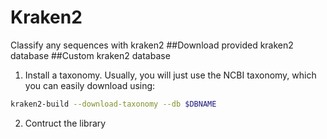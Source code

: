 # Kraken2
Classify any sequences with kraken2
##Download provided kraken2 database
##Custom kraken2 database
1. Install a taxonomy. Usually, you will just use the NCBI taxonomy, which you can easily download using:
```bash
kraken2-build --download-taxonomy --db $DBNAME
```
2. Contruct the library

